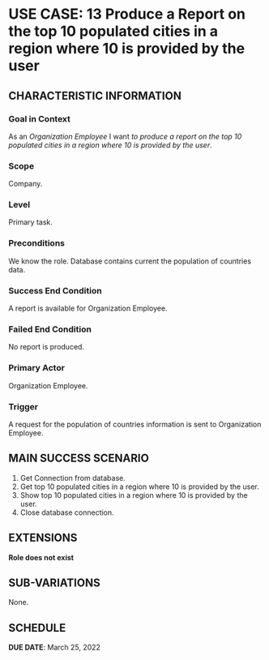# USE CASE: 13 Produce a Report on the top 10 populated cities in a region where 10 is provided by the user
## CHARACTERISTIC INFORMATION

### Goal in Context

As an *Organization Employee* I want *to produce a report on the top 10 populated cities in a region where 10 is provided by the user*.

### Scope

Company.

### Level

Primary task.

### Preconditions

We know the role.  Database contains current the population of countries data.

### Success End Condition

A report is available for Organization Employee.

### Failed End Condition

No report is produced.

### Primary Actor

Organization Employee.

### Trigger

A request for the population of countries information is sent to Organization Employee.

## MAIN SUCCESS SCENARIO

1. Get Connection from database.
2. Get top 10 populated cities in a region where 10 is provided by the user.
3. Show top 10 populated cities in a region where 10 is provided by the user.
4. Close database connection.

## EXTENSIONS

**Role does not exist**

## SUB-VARIATIONS

None.

## SCHEDULE

**DUE DATE**: March 25, 2022
